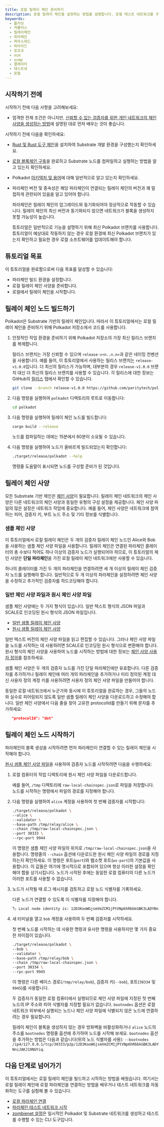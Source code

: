 ```yaml
---
title: 로컬 릴레이 체인 준비하기
description: 로컬 릴레이 체인을 설정하는 방법을 설명합니다. 로컬 테스트 네트워크를 구성하기 위해 테스트 파라체인 노드가 연결할 수 있는 로컬 릴레이 체인이 필요합니다.
keywords:
  - 폴카닷
  - 커뮬러스
  - 릴레이체인
  - 파라체인
  - 파라스레드
  - 파라이드
  - 로코코
  - xcm
  - xcmp
  - 콜레이터
  - 테스트넷
  - 로컬
---
```


## 시작하기 전에

시작하기 전에 다음 사항을 고려해보세요:

- 엄격한 전제 조건은 아니지만, [신뢰할 수 있는 검증자를 위한 개인 네트워크의 체인 사양을 생성하는 방법](/tutorials/build-a-blockchain/add-trusted-nodes/)에 설명된 대로 먼저 배우는 것이 좋습니다.

시작하기 전에 다음을 확인하세요:

- [Rust 및 Rust 도구 체인](/install/)을 설치하여 Substrate 개발 환경을 구성했는지 확인하세요.

- [로컬 블록체인 구축](/tutorials/build-a-blockchain/build-local-blockchain/)을 완료하고 Substrate 노드를 컴파일하고 실행하는 방법을 알고 있는지 확인하세요.

- Polkadot [아키텍처 및 용어](https://wiki.polkadot.network/docs/learn-architecture)에 대해 일반적으로 알고 있는지 확인하세요.

- 파라체인 버전 및 종속성은 해당 파라체인이 연결되는 릴레이 체인의 버전과 꽤 밀접하게 관련되어 있음을 알고 있어야 합니다.

  파라체인은 릴레이 체인의 업그레이드와 동기화되어야 정상적으로 작동할 수 있습니다.
  릴레이 체인의 최신 버전과 동기화되지 않으면 네트워크가 블록을 생성하지 못할 가능성이 높습니다.

  튜토리얼은 일반적으로 기능을 설명하기 위해 최신 Polkadot 브랜치를 사용합니다.
  튜토리얼이 예상대로 작동하지 않는 경우 로컬 환경에 최신 Polkadot 브랜치가 있는지 확인하고 필요한 경우 로컬 소프트웨어를 업데이트해야 합니다.

## 튜토리얼 목표

이 튜토리얼을 완료함으로써 다음 목표를 달성할 수 있습니다:

- 파라체인 빌드 환경을 설정합니다.
- 로컬 릴레이 체인 사양을 준비합니다.
- 로컬에서 릴레이 체인을 시작합니다.

## 릴레이 체인 노드 빌드하기

Polkadot은 Substrate 기반의 릴레이 체인입니다.
따라서 이 튜토리얼에서는 로컬 릴레이 체인을 준비하기 위해 Polkadot 저장소에서 코드를 사용합니다.

1. 안정적인 작업 환경을 준비하기 위해 Polkadot 저장소의 가장 최신 릴리스 브랜치를 복제합니다.
   
   릴리스 브랜치는 가장 신뢰할 수 있으며 `release-v<n..n.n>`과 같은 네이밍 컨벤션을 사용합니다.
   예를 들어, 이 튜토리얼에서 사용하는 릴리스 브랜치는 `release-v1.0.0`입니다.
   더 최신의 릴리스가 가능하며, 대부분의 경우 `release-v1.0.0` 브랜치 대신 더 최신의 릴리스 브랜치를 사용할 수 있습니다.
   각 릴리스에 대한 정보는 GitHub의 [릴리스](https://github.com/paritytech/polkadot/releases) 탭에서 확인할 수 있습니다.
   
   ```bash
   git clone --branch release-v1.0.0 https://github.com/paritytech/polkadot-sdk.git
   ```

2. 다음 명령을 실행하여 `polkadot` 디렉토리의 루트로 이동합니다:
   
   ```bash
   cd polkadot
   ```

3. 다음 명령을 실행하여 릴레이 체인 노드를 빌드합니다:
   
   ```bash
   cargo build --release
   ```
   
   노드를 컴파일하는 데에는 15분에서 60분이 소요될 수 있습니다.

4. 다음 명령을 실행하여 노드가 올바르게 빌드되었는지 확인합니다:
   
   ```bash
   ./target/release/polkadot --help
   ```

   명령줄 도움말이 표시되면 노드를 구성할 준비가 된 것입니다.

## 릴레이 체인 사양

모든 Substrate 기반 체인은 [체인 사양](/build/chain-spec/)이 필요합니다.
릴레이 체인 네트워크의 체인 사양은 다른 네트워크의 체인 사양과 동일한 유형의 구성 설정을 제공합니다.
체인 사양 파일의 많은 설정은 네트워크 작업에 중요합니다.
예를 들어, 체인 사양은 네트워크에 참여하는 피어, 검증자 키, 부트 노드 주소 및 기타 정보를 식별합니다.

### 샘플 체인 사양

이 튜토리얼에서 로컬 릴레이 체인은 두 개의 검증자 릴레이 체인 노드인 Alice와 Bob을 사용하는 샘플 체인 사양 파일을 사용합니다.
릴레이 체인은 연결된 파라체인 콜레이터의 총 수보다 적어도 하나 이상의 검증자 노드가 실행되어야 하므로, 이 튜토리얼의 체인 사양은 **단일 파라체인**을 가진 로컬 릴레이 체인 네트워크에만 사용할 수 있습니다.

하나의 콜레이터를 가진 두 개의 파라체인을 연결하려면 세 개 이상의 릴레이 체인 검증자 노드를 실행해야 합니다.
일반적으로 두 개 이상의 파라체인을 설정하려면 체인 사양을 수정하고 추가적인 검증자를 하드코딩해야 합니다.

### 일반 체인 사양 파일과 원시 체인 사양 파일

샘플 체인 사양에는 두 가지 형식이 있습니다. 일반 텍스트 형식의 JSON 파일과 SCALE로 인코딩된 원시 형식의 JSON 파일입니다.

- [일반 샘플 릴레이 체인 사양](/assets/tutorials/relay-chain-specs/plain-local-chainspec.json)
- [원시 샘플 릴레이 체인 사양](/assets/tutorials/relay-chain-specs/raw-local-chainspec.json)

일반 텍스트 버전의 체인 사양 파일을 읽고 편집할 수 있습니다.
그러나 체인 사양 파일을 노드를 시작하는 데 사용하려면 SCALE로 인코딩된 원시 형식으로 변환해야 합니다.
원시 형식의 체인 사양을 사용하여 노드를 시작하는 방법에 대한 정보는 [체인 사양 사용자 정의](/reference/how-to-guides/basics/customize-a-chain-specification/)를 참조하세요.

샘플 체인 사양은 두 개의 검증자 노드를 가진 단일 파라체인에만 유효합니다.
다른 검증자를 추가하거나 릴레이 체인에 여러 개의 파라체인을 추가하거나 미리 정의된 계정 대신 사용자 정의 계정 키를 사용하려면 사용자 정의 체인 사양 파일을 만들어야 합니다.

동일한 로컬 네트워크에서 누군가와 동시에 이 튜토리얼을 완료하는 경우, 그들의 노드와 실수로 피어링되지 않도록 일반 샘플 릴레이 체인 사양을 다운로드하고 수정해야 합니다. 일반 체인 사양에서 다음 줄을 찾아 고유한 protocolId를 만들기 위해 문자를 추가하세요:

```json
   "protocolId": "dot"
```

## 릴레이 체인 노드 시작하기

파라체인의 블록 생성을 시작하려면 먼저 파라체인이 연결할 수 있는 릴레이 체인을 시작해야 합니다.

[원시 샘플 체인 사양 파일](/assets/tutorials/relay-chain-specs/raw-local-chainspec.json)을 사용하여 검증자 노드를 시작하려면 다음을 수행하세요:

1. 로컬 컴퓨터의 작업 디렉토리에 원시 체인 사양 파일을 다운로드합니다.
   
   예를 들어, `/tmp` 디렉토리에 `raw-local-chainspec.json`로 파일을 저장합니다.
   노드를 시작하는 명령에서 파일의 경로를 지정해야 합니다.

2. 다음 명령을 실행하여 `alice` 계정을 사용하여 첫 번째 검증자를 시작합니다:
   
   ```bash
   ./target/release/polkadot \
   --alice \
   --validator \
   --base-path /tmp/relay/alice \
   --chain /tmp/raw-local-chainspec.json \
   --port 30333 \
   --rpc-port 9944
   ```

   이 명령은 샘플 체인 사양 파일의 위치로 `/tmp/raw-local-chainspec.json`을 사용합니다.
   명령줄의 `--chain` 옵션에 다운로드한 원시 체인 사양 파일의 경로를 지정하는지 확인하세요.
   이 명령은 포트(`port`)와 웹소켓 포트(`ws-port`)의 기본값을 사용합니다.
   이 값들은 여기에 명시적으로 포함되어 있으며 항상 이러한 설정을 확인해야 함을 상기시킵니다.
   노드가 시작된 후에는 동일한 로컬 컴퓨터의 다른 노드가 이러한 포트를 사용할 수 없습니다.

3. 노드가 시작될 때 로그 메시지를 검토하고 로컬 노드 식별자를 기록하세요.
   
   다른 노드가 연결할 수 있도록 이 식별자를 지정해야 합니다.
   
   ```bash
   🏷 Local node identity is: 12D3KooWGjsmVmZCM1jPtVNp6hRbbkGBK3LADYNniJAKJ19NUYiq
   ```

4. 새 터미널을 열고 `bob` 계정을 사용하여 두 번째 검증자를 시작하세요.
   
   첫 번째 노드를 시작하는 데 사용한 명령과 유사한 명령을 사용하지만 몇 가지 중요한 차이점이 있습니다.
   
   ```bash
   ./target/release/polkadot \
   --bob \
   --validator \
   --base-path /tmp/relay/bob \
   --chain /tmp/raw-local-chainspec.json \
   --port 30334 \
   --rpc-port 9945
   ```
   
   이 명령은 다른 베이스 경로(`/tmp/relay/bob`), 검증자 키(`--bob`), 포트(`30334` 및 `9945`)를 사용합니다.
   
   두 검증자가 동일한 로컬 컴퓨터에서 실행되므로 체인 사양 파일에 지정된 첫 번째 노드의 IP 주소와 피어 식별자를 지정할 필요가 없습니다.
   `bootnodes` 옵션은 로컬 네트워크 외부에서 실행되는 노드나 체인 사양 파일에 식별되지 않은 노드에 연결하려는 경우 필요합니다.

   릴레이 체인이 블록을 생성하지 않는 경우 방화벽을 비활성화하거나 `alice` 노드의 주소를 `bootnodes` 명령줄 옵션에 추가하여 노드를 시작해 보세요.
   `bootnodes` 옵션을 추가하는 방법은 다음과 같습니다(위의 노드 식별자를 사용): `--bootnodes /ip4/127.0.0.1/tcp/30333/p2p/12D3KooWGjsmVmZCM1jPtVNp6hRbbkGBK3LADYNniJAKJ19NUYiq`.

## 다음 단계로 넘어가기

이 튜토리얼에서는 로컬 릴레이 체인을 빌드하고 시작하는 방법을 배웠습니다.
여기서는 로컬 릴레이 체인에 로컬 파라체인을 연결하는 방법을 배우거나 테스트 네트워크를 자동화하는 도구를 실험해 볼 수 있습니다.

- [로컬 파라체인 연결](/tutorials/build-a-parachain/connect-a-local-parachain/)
- [파라체인 테스트 네트워크 시작](https://github.com/open-web3-stack/parachain-launch)
- [zombienet 설정](https://github.com/paritytech/zombienet)은 일시적인 Polkadot 및 Substrate 네트워크를 생성하고 테스트를 수행할 수 있는 CLI 도구입니다.

<!-- TODO NEW CONTENT docker and using prebuilt bins suggested https://github.com/substrate-developer-hub/substrate-docs/issues/1073 -->

<!-- TODO NEW CONTENT add details about these in HTG pages and link here in stead on these https://github.com/substrate-developer-hub/substrate-docs/issues/1098 -->
